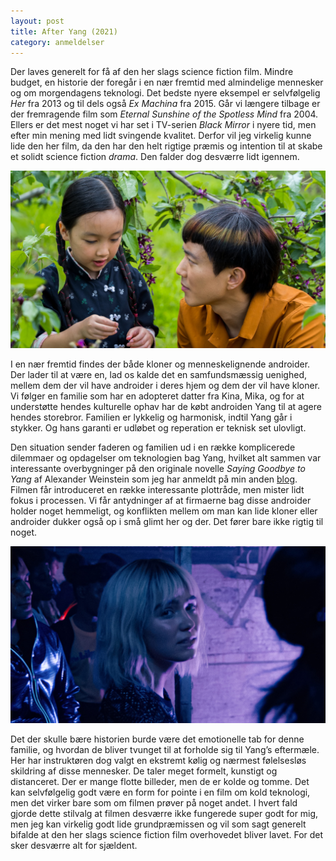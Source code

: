 ```yaml
---
layout: post
title: After Yang (2021)
category: anmeldelser
---
```


Der laves generelt for få af den her slags science fiction film.
Mindre budget, en historie der foregår i en nær fremtid med almindelige mennesker og om morgendagens teknologi.
Det bedste nyere eksempel er selvfølgelig *Her* fra 2013 og til dels også *Ex Machina* fra 2015.
Går vi længere tilbage er der fremragende film som *Eternal Sunshine of the Spotless Mind* fra 2004.
Ellers er det mest noget vi har set i TV-serien *Black Mirror* i nyere tid, men efter min mening med lidt svingende kvalitet.
Derfor vil jeg virkelig kunne lide den her film, da den har den helt rigtige præmis og intention til at skabe et solidt science fiction *drama*.
Den falder dog desværre lidt igennem.

![After Yang](/assets/images/yang1.jpg)

I en nær fremtid findes der både kloner og menneskelignende androider.
Der lader til at være en, lad os kalde det en samfundsmæssig uenighed, mellem dem der vil have androider i deres hjem og dem der vil have kloner.
Vi følger en familie som har en adopteret datter fra Kina, Mika, og for at understøtte hendes kulturelle ophav har de købt androiden Yang til at agere hendes storebror.
Familien er lykkelig og harmonisk, indtil Yang går i stykker.
Og hans garanti er udløbet og reperation er teknisk set ulovligt.

Den situation sender faderen og familien ud i en række komplicerede dilemmaer og opdagelser om teknologien bag Yang, hvilket alt sammen var interessante overbygninger på den originale novelle *Saying Goodbye to Yang* af Alexander Weinstein som jeg har anmeldt på min anden [blog](https://shortsfreviews.com/2025/01/02/saying-goodbye-to-yang-by-alexander-weinstein/).
Filmen får introduceret en række interessante plottråde, men mister lidt fokus i processen.
Vi får antydninger af at firmaerne bag disse androider holder noget hemmeligt, og konflikten mellem om man kan lide kloner eller androider dukker også op i små glimt her og der.
Det fører bare ikke rigtig til noget.

![After Yang](/assets/images/yang2.jpg)

Det der skulle bære historien burde være det emotionelle tab for denne familie, og hvordan de bliver tvunget til at forholde sig til Yang’s eftermæle.
Her har instruktøren dog valgt en ekstremt kølig og nærmest følelsesløs skildring af disse mennesker.
De taler meget formelt, kunstigt og distanceret.
Der er mange flotte billeder, men de er kolde og tomme.
Det kan selvfølgelig godt være en form for pointe i en film om kold teknologi, men det virker bare som om filmen prøver på noget andet.
I hvert fald gjorde dette stilvalg at filmen desværre ikke fungerede super godt for mig, men jeg kan virkelig godt lide grundpræmissen og vil som sagt generelt bifalde at den her slags science fiction film overhovedet bliver lavet.
For det sker desværre alt for sjældent.